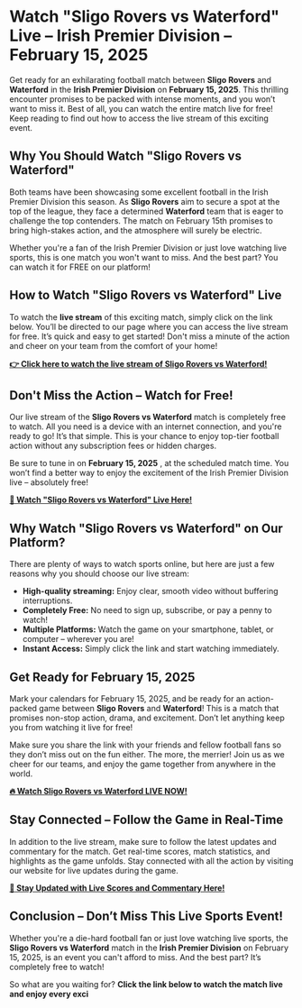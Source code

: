 # Watch "Sligo Rovers vs Waterford" Live – Irish Premier Division – February 15, 2025

Get ready for an exhilarating football match between **Sligo Rovers** and **Waterford** in the **Irish Premier Division** on **February 15, 2025**. This thrilling encounter promises to be packed with intense moments, and you won’t want to miss it. Best of all, you can watch the entire match live for free! Keep reading to find out how to access the live stream of this exciting event.

## Why You Should Watch "Sligo Rovers vs Waterford"

Both teams have been showcasing some excellent football in the Irish Premier Division this season. As **Sligo Rovers** aim to secure a spot at the top of the league, they face a determined **Waterford** team that is eager to challenge the top contenders. The match on February 15th promises to bring high-stakes action, and the atmosphere will surely be electric.

Whether you're a fan of the Irish Premier Division or just love watching live sports, this is one match you won't want to miss. And the best part? You can watch it for FREE on our platform!

## How to Watch "Sligo Rovers vs Waterford" Live

To watch the **live stream** of this exciting match, simply click on the link below. You’ll be directed to our page where you can access the live stream for free. It’s quick and easy to get started! Don't miss a minute of the action and cheer on your team from the comfort of your home!

[**👉 Click here to watch the live stream of Sligo Rovers vs Waterford!**](https://tinyurl.com/livestreamfreeo?st=Sligo+Rovers+vs+Waterford&si=ghc)

## Don't Miss the Action – Watch for Free!

Our live stream of the **Sligo Rovers vs Waterford** match is completely free to watch. All you need is a device with an internet connection, and you're ready to go! It’s that simple. This is your chance to enjoy top-tier football action without any subscription fees or hidden charges.

Be sure to tune in on **February 15, 2025** , at the scheduled match time. You won’t find a better way to enjoy the excitement of the Irish Premier Division live – absolutely free!

[**🔴 Watch "Sligo Rovers vs Waterford" Live Here!**](https://tinyurl.com/livestreamfreeo?st=Sligo+Rovers+vs+Waterford&si=ghc)

## Why Watch "Sligo Rovers vs Waterford" on Our Platform?

There are plenty of ways to watch sports online, but here are just a few reasons why you should choose our live stream:

- **High-quality streaming:** Enjoy clear, smooth video without buffering interruptions.
- **Completely Free:** No need to sign up, subscribe, or pay a penny to watch!
- **Multiple Platforms:** Watch the game on your smartphone, tablet, or computer – wherever you are!
- **Instant Access:** Simply click the link and start watching immediately.

## Get Ready for February 15, 2025

Mark your calendars for February 15, 2025, and be ready for an action-packed game between **Sligo Rovers** and **Waterford**! This is a match that promises non-stop action, drama, and excitement. Don’t let anything keep you from watching it live for free!

Make sure you share the link with your friends and fellow football fans so they don’t miss out on the fun either. The more, the merrier! Join us as we cheer for our teams, and enjoy the game together from anywhere in the world.

[**🔥 Watch Sligo Rovers vs Waterford LIVE NOW!**](https://tinyurl.com/livestreamfreeo?st=Sligo+Rovers+vs+Waterford&si=ghc)

## Stay Connected – Follow the Game in Real-Time

In addition to the live stream, make sure to follow the latest updates and commentary for the match. Get real-time scores, match statistics, and highlights as the game unfolds. Stay connected with all the action by visiting our website for live updates during the game.

[**📲 Stay Updated with Live Scores and Commentary Here!**](https://tinyurl.com/livestreamfreeo?st=Sligo+Rovers+vs+Waterford&si=ghc)

## Conclusion – Don’t Miss This Live Sports Event!

Whether you're a die-hard football fan or just love watching live sports, the **Sligo Rovers vs Waterford** match in the **Irish Premier Division** on February 15, 2025, is an event you can't afford to miss. And the best part? It’s completely free to watch!

So what are you waiting for? **Click the link below to watch the match live and enjoy every exci**
